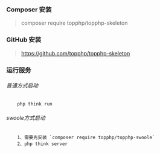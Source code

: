 ### Composer 安装

>composer require topphp/topphp-skeleton

### GitHub 安装

>https://github.com/topphp/topphp-skeleton

### 运行服务
###### 普通方式启动

```
    php think run
```

###### swoole方式启动

```
    1、需要先安装 `composer require topphp/topphp-swoole`
    2、php think server
```